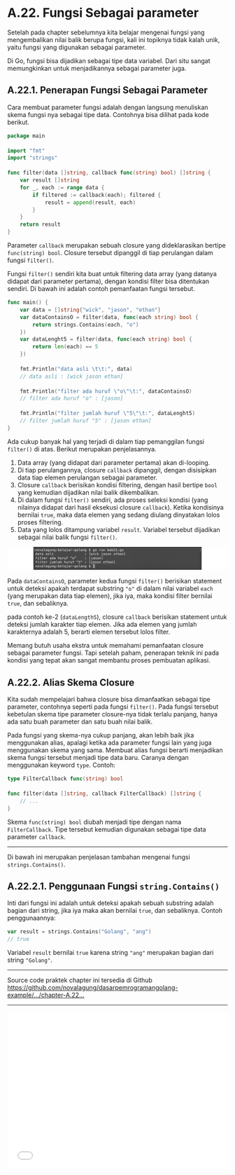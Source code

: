 # A.22. Fungsi Sebagai parameter

Setelah pada chapter sebelumnya kita belajar mengenai fungsi yang mengembalikan nilai balik berupa fungsi, kali ini topiknya tidak kalah unik, yaitu fungsi yang digunakan sebagai parameter.

Di Go, fungsi bisa dijadikan sebagai tipe data variabel. Dari situ sangat memungkinkan untuk menjadikannya sebagai parameter juga.

## A.22.1. Penerapan Fungsi Sebagai Parameter

Cara membuat parameter fungsi adalah dengan langsung menuliskan skema fungsi nya sebagai tipe data. Contohnya bisa dilihat pada kode berikut.

```go
package main

import "fmt"
import "strings"

func filter(data []string, callback func(string) bool) []string {
    var result []string
    for _, each := range data {
        if filtered := callback(each); filtered {
            result = append(result, each)
        }
    }
    return result
}
```

Parameter `callback` merupakan sebuah closure yang dideklarasikan bertipe `func(string) bool`. Closure tersebut dipanggil di tiap perulangan dalam fungsi `filter()`.

Fungsi `filter()` sendiri kita buat untuk filtering data array (yang datanya didapat dari parameter pertama), dengan kondisi filter bisa ditentukan sendiri. Di bawah ini adalah contoh pemanfaatan fungsi tersebut.

```go
func main() {
    var data = []string{"wick", "jason", "ethan"}
    var dataContainsO = filter(data, func(each string) bool {
        return strings.Contains(each, "o")
    })
    var dataLenght5 = filter(data, func(each string) bool {
        return len(each) == 5
    })

    fmt.Println("data asli \t\t:", data)
    // data asli : [wick jason ethan]

    fmt.Println("filter ada huruf \"o\"\t:", dataContainsO)
    // filter ada huruf "o" : [jason]

    fmt.Println("filter jumlah huruf \"5\"\t:", dataLenght5)
    // filter jumlah huruf "5" : [jason ethan]
}
```

Ada cukup banyak hal yang terjadi di dalam tiap pemanggilan fungsi `filter()` di atas. Berikut merupakan penjelasannya.

 1. Data array (yang didapat dari parameter pertama) akan di-looping.
 2. Di tiap perulangannya, closure `callback` dipanggil, dengan disisipkan data tiap elemen perulangan sebagai parameter.
 3. Closure `callback` berisikan kondisi filtering, dengan hasil bertipe `bool` yang kemudian dijadikan nilai balik dikembalikan.
 5. Di dalam fungsi `filter()` sendiri, ada proses seleksi kondisi (yang nilainya didapat dari hasil eksekusi closure `callback`). Ketika kondisinya bernilai `true`, maka data elemen yang sedang diulang dinyatakan lolos proses filtering.
 6. Data yang lolos ditampung variabel `result`. Variabel tersebut dijadikan sebagai nilai balik fungsi `filter()`.

![Filtering data](images/A_fungsi_sebagai_parameter_1_filtering.png)

Pada `dataContainsO`, parameter kedua fungsi `filter()` berisikan statement untuk deteksi apakah terdapat substring `"o"` di dalam nilai variabel `each` (yang merupakan data tiap elemen), jika iya, maka kondisi filter bernilai `true`, dan sebaliknya.

pada contoh ke-2 (`dataLength5`), closure `callback` berisikan statement untuk deteksi jumlah karakter tiap elemen. Jika ada elemen yang jumlah karakternya adalah 5, berarti elemen tersebut lolos filter.

Memang butuh usaha ekstra untuk memahami pemanfaatan closure sebagai parameter fungsi. Tapi setelah paham, penerapan teknik ini pada kondisi yang tepat akan sangat membantu proses pembuatan aplikasi.

## A.22.2. Alias Skema Closure

Kita sudah mempelajari bahwa closure bisa dimanfaatkan sebagai tipe parameter, contohnya seperti pada fungsi `filter()`. Pada fungsi tersebut kebetulan skema tipe parameter closure-nya tidak terlalu panjang, hanya ada satu buah parameter dan satu buah nilai balik.

Pada fungsi yang skema-nya cukup panjang, akan lebih baik jika menggunakan alias, apalagi ketika ada parameter fungsi lain yang juga menggunakan skema yang sama. Membuat alias fungsi berarti menjadikan skema fungsi tersebut menjadi tipe data baru. Caranya dengan menggunakan keyword `type`. Contoh:

```go
type FilterCallback func(string) bool

func filter(data []string, callback FilterCallback) []string {
    // ...
}
```

Skema `func(string) bool` diubah menjadi tipe dengan nama `FilterCallback`. Tipe tersebut kemudian digunakan sebagai tipe data parameter `callback`.

---

Di bawah ini merupakan penjelasan tambahan mengenai fungsi `strings.Contains()`.

## A.22.2.1. Penggunaan Fungsi `string.Contains()`

Inti dari fungsi ini adalah untuk deteksi apakah sebuah substring adalah bagian dari string, jika iya maka akan bernilai `true`, dan sebaliknya. Contoh penggunaannya:

```go
var result = strings.Contains("Golang", "ang")
// true
```

Variabel `result` bernilai `true` karena string `"ang"` merupakan bagian dari string `"Golang"`.

---

<div class="source-code-link">
    <div class="source-code-link-message">Source code praktek chapter ini tersedia di Github</div>
    <a href="https://github.com/novalagung/dasarpemrogramangolang-example/tree/master/chapter-A.22-fungsi-sebagai-parameter">https://github.com/novalagung/dasarpemrogramangolang-example/.../chapter-A.22...</a>
</div>

---

<iframe src="partial/ebooks.html" width="100%" height="360px" frameborder="0" scrolling="no"></iframe>
